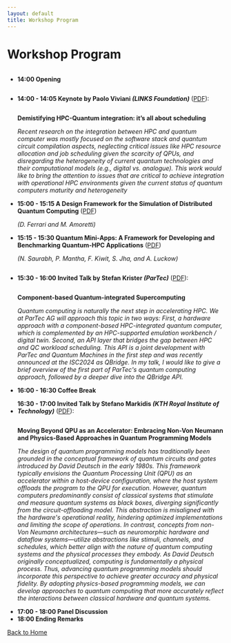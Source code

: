 ```yaml
---
layout: default
title: Workshop Program
---
```


# Workshop Program
<ul>
	<li>
		<p style="display:inline-block;">
		  <b>14:00  Opening</b>
		</p>
	</li>
	<li>
		<p style="display:inline-block;">
		  <b>14:00 - 14:05  Keynote by Paolo Viviani <i>(LINKS Foundation)</i></b> (<a href="https://github.com/HPQCI/HPQCI.github.io/raw/main/history/2024/downloads/P_Viviani-HPQCI_keynote.pdf">PDF</a>):</p>
		  <p><b>Demistifying HPC-Quantum integration: it’s all about scheduling</b></p>
		  <p><i>Recent research on the integration between HPC and quantum computer was mostly focused on the software stack and quantum circuit compilation aspects, neglecting critical issues like HPC resource allocation and job scheduling given the scarcity of QPUs, and disregarding the heterogeneity of current quantum technologies and their computational models (e.g., digital vs. analogue). This work would like to bring the attention to issues that are critical to achieve integration with operational HPC environments given the current status of quantum computers maturity and heterogeneity</i></p>
	</li>
	<li>
		<p>
		  <b>15:00 - 15:15  A Design Framework for the Simulation of Distributed Quantum Computing</b> (<a href="https://github.com/HPQCI/HPQCI.github.io/raw/main/history/2024/downloads/D_Ferrari-HPQCI_speaker1.pdf">PDF</a>)</p>
		  <p><i>(D. Ferrari and M. Amoretti)</i></p>
	</li>
	<li>
		<p>
		  <b>15:15 - 15:30  Quantum Mini-Apps: A Framework for Developing and Benchmarking Quantum-HPC Applications</b> (<a href="https://github.com/HPQCI/HPQCI.github.io/raw/main/history/2024/downloads/N_Saurabh-HPQCI_speaker2.pdf">PDF</a>)</p>
		  <p><i>(N. Saurabh, P. Mantha, F. Kiwit, S. Jha, and A. Luckow)</i></p>
	</li>
	<li>
		<p style="display:inline-block;">
		  <b>15:30 - 16:00  Invited Talk by Stefan Krister <i>(ParTec)</i></b> (<a href="https://github.com/HPQCI/HPQCI.github.io/raw/main/history/2024/downloads/S_Kister-HPQCI_invited1.pdf">PDF</a>):
		</p>
		<p>
		  <b>Component-based Quantum-integrated Supercomputing</b>
		</p>
	  <p><i>Quantum computing is naturally the next step in accelerating HPC. We at ParTec AG will approach this topic in two ways: First, a hardware approach with a component-based HPC-integrated quantum computer, which is complemented by an HPC-supported emulation workbench / digital twin. Second, an API layer that bridges the gap between HPC and QC workload scheduling. This API is a joint development with ParTec and Quantum Machines in the first step and was recently announced at the ISC2024 as QBridge. In my talk, I would like to give a brief overview of the first part of ParTec's quantum computing approach, followed by a deeper dive into the QBridge API.</i></p>
	</li>
	<li><b>16:00 - 16:30  Coffee Break</b></li>
	<li>
		<p style="display:inline-block;">
		  <b>16:30 - 17:00  Invited Talk by Stefano Markidis <i>(KTH Royal Institute of Technology)</i></b> (<a href="https://github.com/HPQCI/HPQCI.github.io/raw/main/history/2024/downloads/S_Markidis-HPQCI_invited2.pdf">PDF</a>):
		</p>
		<p>
		  <b>Moving Beyond QPU as an Accelerator: Embracing Non-Von Neumann and Physics-Based Approaches in Quantum Programming Models</b>
		</p>
		<p><i>The design of quantum programming models has traditionally been grounded in the conceptual framework of quantum circuits and gates introduced by David Deutsch in the early 1980s. This framework typically envisions the Quantum Processing Unit (QPU) as an accelerator within a host-device configuration, where the host system offloads the program to the QPU for execution. However, quantum computers predominantly consist of classical systems that stimulate and measure quantum systems as black boxes, diverging significantly from the circuit-offloading model. This abstraction is misaligned with the hardware's operational reality, hindering optimized implementations and limiting the scope of operations. In contrast, concepts from non-Von Neumann architectures—such as neuromorphic hardware and dataflow systems—utilize abstractions like stimuli, channels, and schedules, which better align with the nature of quantum computing systems and the physical processes they embody. As David Deutsch originally conceptualized, computing is fundamentally a physical process. Thus, advancing quantum programming models should incorporate this perspective to achieve greater accuracy and physical fidelity. By adopting physics-based programming models, we can develop approaches to quantum computing that more accurately reflect the interactions between classical hardware and quantum systems.</i></p>
	</li>
	<li><b>17:00 - 18:00  Panel Discussion</b></li>
	<li><b>18:00  Ending Remarks</b></li>
</ul>


[Back to Home](./)
